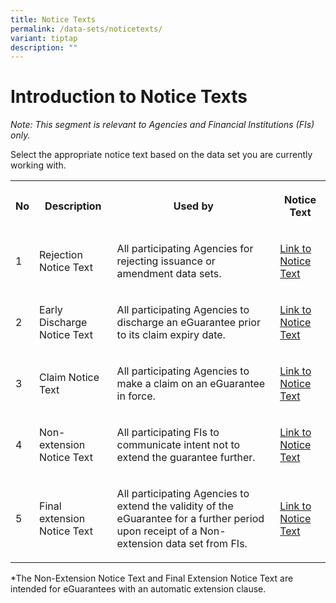 ```yaml
---
title: Notice Texts
permalink: /data-sets/noticetexts/
variant: tiptap
description: ""
---
```

<h1>Introduction to Notice Texts</h1><p><em>Note: This segment is relevant to Agencies and Financial Institutions (FIs) only.</em></p><p>Select the appropriate notice text based on the data set you are currently working with.</p><table><tbody><tr><th rowspan="1" colspan="1"><p>No</p></th><th rowspan="1" colspan="1"><p>Description</p></th><th rowspan="1" colspan="1"><p>Used by</p></th><th rowspan="1" colspan="1"><p><strong>Notice Text</strong></p></th></tr><tr><td rowspan="1" colspan="1"><p>1</p></td><td rowspan="1" colspan="1"><p>Rejection Notice Text</p></td><td rowspan="1" colspan="1"><p>All participating Agencies for rejecting issuance or amendment data sets.</p></td><td rowspan="1" colspan="1"><p><a href="https://go.gov.sg/rejectionnoticetext" rel="noopener noreferrer nofollow" target="_blank">Link to Notice Text</a></p></td></tr><tr><td rowspan="1" colspan="1"><p>2</p></td><td rowspan="1" colspan="1"><p>Early Discharge Notice Text</p></td><td rowspan="1" colspan="1"><p>All participating Agencies to discharge an eGuarantee prior to its claim expiry date.</p></td><td rowspan="1" colspan="1"><p><a href="https://go.gov.sg/earlydischargenoticetext" rel="noopener noreferrer nofollow" target="_blank">Link to Notice Text</a></p></td></tr><tr><td rowspan="1" colspan="1"><p>3</p></td><td rowspan="1" colspan="1"><p>Claim Notice Text</p></td><td rowspan="1" colspan="1"><p>All participating Agencies to make a claim on an eGuarantee in force.</p></td><td rowspan="1" colspan="1"><p><a href="https://go.gov.sg/claimnoticetext" rel="noopener noreferrer nofollow" target="_blank">Link to Notice Text</a></p></td></tr><tr><td rowspan="1" colspan="1"><p>4</p></td><td rowspan="1" colspan="1"><p>Non-extension Notice Text</p></td><td rowspan="1" colspan="1"><p>All participating FIs to communicate intent not to extend the guarantee further.</p></td><td rowspan="1" colspan="1"><p><a href="https://go.gov.sg/nonextensionnoticetext" rel="noopener noreferrer nofollow" target="_blank">Link to Notice Text</a></p></td></tr><tr><td rowspan="1" colspan="1"><p>5</p></td><td rowspan="1" colspan="1"><p>Final extension Notice Text</p></td><td rowspan="1" colspan="1"><p>All participating Agencies to extend the validity of the eGuarantee for a further period upon receipt of a Non-extension data set from FIs.</p></td><td rowspan="1" colspan="1"><p><a href="https://go.gov.sg/finalextensionnoticetext" rel="noopener noreferrer nofollow" target="_blank">Link to Notice Text</a></p></td></tr></tbody></table><p>*The Non-Extension Notice Text and Final Extension Notice Text are intended for eGuarantees with an automatic extension clause.</p>
